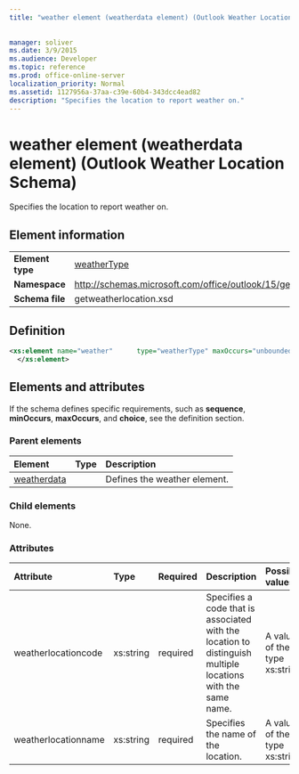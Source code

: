 ```yaml
---
title: "weather element (weatherdata element) (Outlook Weather Location Schema)"
 
 
manager: soliver
ms.date: 3/9/2015
ms.audience: Developer
ms.topic: reference
ms.prod: office-online-server
localization_priority: Normal
ms.assetid: 1127956a-37aa-c39e-60b4-343dcc4ead82
description: "Specifies the location to report weather on."
---
```


# weather element (weatherdata element) (Outlook Weather Location Schema)

Specifies the location to report weather on.
  
## Element information

|||
|:-----|:-----|
|**Element type** <br/> |[weatherType](weathertype-complextype-outlook-weather-location-schema.md) <br/> |
|**Namespace** <br/> |http://schemas.microsoft.com/office/outlook/15/getweatherlocation.xsd  <br/> |
|**Schema file** <br/> |getweatherlocation.xsd  <br/> |
   
## Definition

```XML
<xs:element name="weather"      type="weatherType" maxOccurs="unbounded"    >
  </xs:element>  

```

## Elements and attributes

If the schema defines specific requirements, such as **sequence**, **minOccurs**, **maxOccurs**, and **choice**, see the definition section. 
  
### Parent elements

|**Element**|**Type**|**Description**|
|:-----|:-----|:-----|
|[weatherdata](weatherdata-element-outlook-weather-location-schema.md) <br/> ||Defines the weather element.  <br/> |
   
### Child elements

None.
  
### Attributes

|**Attribute**|**Type**|**Required**|**Description**|**Possible values**|
|:-----|:-----|:-----|:-----|:-----|
|weatherlocationcode  <br/> |xs:string  <br/> |required  <br/> |Specifies a code that is associated with the location to distinguish multiple locations with the same name.  <br/> |A value of the type xs:string  <br/> |
|weatherlocationname  <br/> |xs:string  <br/> |required  <br/> |Specifies the name of the location.  <br/> |A value of the type xs:string  <br/> |
   

